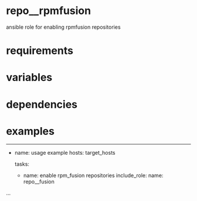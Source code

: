 # repo__rpmfusion
ansible role for enabling rpmfusion repositories
# requirements
# variables
# dependencies
# examples
---

- name: usage example
  hosts: target_hosts

  tasks:

    - name: enable rpm_fusion repositories
      include_role:
        name: repo__fusion

...

